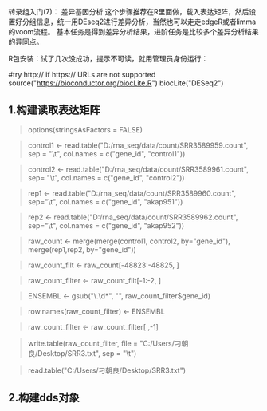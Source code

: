 转录组入门(7)： 差异基因分析
这个步骤推荐在R里面做，载入表达矩阵，然后设置好分组信息，统一用DEseq2进行差异分析，当然也可以走走edgeR或者limma的voom流程。
基本任务是得到差异分析结果，进阶任务是比较多个差异分析结果的异同点。

R包安装：试了几次没成功，提示不可读，就用管理员身份运行：

#try http:// if https:// URLs are not supported
source("https://bioconductor.org/biocLite.R")
biocLite("DESeq2")

1.构建读取表达矩阵
---
> options(stringsAsFactors = FALSE)

> control1 <- read.table("D:/rna_seq/data/count/SRR3589959.count", sep = "\t", col.names = c("gene_id", "control1"))

> control2 <- read.table("D:/rna_seq/data/count/SRR3589961.count", sep= "\t", col.names = c("gene_id", "control2"))

> rep1 <- read.table("D:/rna_seq/data/count/SRR3589960.count", sep="\t", col.names = c("gene_id", "akap951"))

> rep2 <- read.table("D:/rna_seq/data/count/SRR3589962.count", sep="\t", col.names = c("gene_id", "akap952"))

> raw_count <- merge(merge(control1, control2, by="gene_id"), merge(rep1,rep2, by="gene_id"))

> raw_count_filt <- raw_count[-48823:-48825, ]

> raw_count_filter <- raw_count_filt[-1:-2, ]

> ENSEMBL <- gsub("\\.\\d*", "", raw_count_filter$gene_id)

> row.names(raw_count_filter) <- ENSEMBL

> raw_count_filter <- raw_count_filter[ ,-1]

> write.table(raw_count_filter, file = "C:/Users/刁朝良/Desktop/SRR3.txt", sep = "\t")

> read.table("C:/Users/刁朝良/Desktop/SRR3.txt")

2.构建dds对象
----
